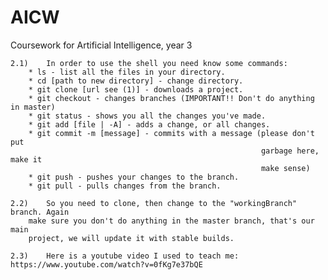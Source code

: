 # AICW
Coursework for Artificial Intelligence, year 3

    2.1)    In order to use the shell you need know some commands:
        * ls - list all the files in your directory.
        * cd [path to new directory] - change directory.
        * git clone [url see (1)] - downloads a project.
        * git checkout - changes branches (IMPORTANT!! Don't do anything in master)
        * git status - shows you all the changes you've made.
        * git add [file | -A] - adds a change, or all changes.
        * git commit -m [message] - commits with a message (please don't put
                                                            garbage here, make it
                                                            make sense)
        * git push - pushes your changes to the branch.
        * git pull - pulls changes from the branch.

    2.2)    So you need to clone, then change to the "workingBranch" branch. Again
        make sure you don't do anything in the master branch, that's our main
        project, we will update it with stable builds.

    2.3)    Here is a youtube video I used to teach me: https://www.youtube.com/watch?v=0fKg7e37bQE
